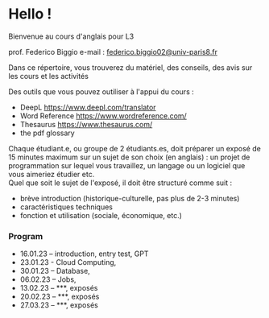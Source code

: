# Hello !

Bienvenue au cours d'anglais pour L3

prof. Federico Biggio e-mail : federico.biggio02@univ-paris8.fr

Dans ce répertoire, vous trouverez du matériel, des conseils, des avis sur les cours et les activités

Des outils que vous pouvez outiliser à l'appui du cours :
* DeepL https://www.deepl.com/translator
* Word Reference https://www.wordreference.com/
* Thesaurus https://www.thesaurus.com/
* the pdf glossary

Chaque étudiant.e, ou groupe de 2 étudiants.es, doit préparer un exposé de 15 minutes maximum sur un sujet de son choix (en anglais) : un projet de programmation sur lequel vous travaillez, un langage ou un logiciel que vous aimeriez étudier etc. <br>
Quel que soit le sujet de l'exposé, il doit être structuré comme suit :
* brève introduction (historique-culturelle, pas plus de 2-3 minutes)
* caractéristiques techniques 
* fonction et utilisation (sociale, économique, etc.)

### Program

* 16.01.23 – introduction, entry test, GPT
* 23.01.23 - Cloud Computing, 
* 30.01.23 – Database, 
* 06.02.23 – Jobs,
* 13.02.23 – ***, exposés
* 20.02.23 – ***, exposés
* 27.03.23 – ***, exposés
